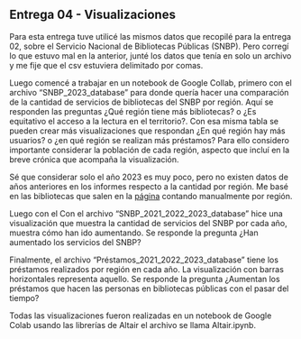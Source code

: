 ## Entrega 04 - Visualizaciones
Para esta entrega tuve utilicé las mismos datos que recopilé para la entrega 02, sobre el Servicio Nacional de Bibliotecas Públicas (SNBP). Pero corregí lo que estuvo mal en la anterior, junté los datos que tenía en solo un archivo y me fije que el csv estuviera delimitado por comas. 

Luego comencé a trabajar en un notebook de Google Collab, primero con el archivo “SNBP_2023_database” para donde quería hacer una comparación de la cantidad de servicios de bibliotecas del SNBP por región. Aquí se responden las preguntas ¿Qué región tiene más bibliotecas? o ¿Es equitativo el acceso a la lectura en el territorio?. Con esa misma tabla se pueden crear más visualizaciones que respondan ¿En qué región hay más usuarios? o ¿en qué región se realizan más préstamos? Para ello considero importante considerar la población de cada región, aspecto que incluí en la breve crónica que acompaña la visualización. 

Sé que considerar solo el año 2023 es muy poco, pero no existen datos de años anteriores en los informes respecto a la cantidad por región. Me basé en las bibliotecas que salen en la [página](https://www.bibliotecaspublicas.gob.cl/buscar-biblioteca) contando manualmente por región.

Luego con el Con el archivo “SNBP_2021_2022_2023_database” hice una visualización que muestra la cantidad de servicios del SNBP por cada año, muestra cómo han ido aumentando. Se responde la pregunta ¿Han aumentado los servicios del SNBP?

Finalmente, el archivo “Préstamos_2021_2022_2023_database” tiene los préstamos realizados por región en cada año. La visualización con barras horizontales representa aquello. Se responde la pregunta ¿Aumentan los préstamos que hacen las personas en bibliotecas públicas con el pasar del tiempo?

Todas las visualizaciones fueron realizadas en un notebook de Google Colab usando las librerías de Altair el archivo se llama Altair.ipynb. 
